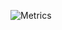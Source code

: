 ![Metrics](https://metrics.lecoq.io/dare-marvel?template=classic&isocalendar=1&repositories=1&gists=1&leetcode=1&fortune=1&base=header%2C%20activity%2C%20community%2C%20repositories%2C%20metadata&base.indepth=false&base.hireable=false&base.skip=false&repositories.batch=100&repositories.forks=false&repositories.affiliations=owner&isocalendar=false&isocalendar.duration=full-year&repositories=false&repositories.pinned=4&repositories.starred=0&repositories.random=0&repositories.order=featured%2C%20pinned%2C%20starred%2C%20random&gists=false&leetcode=false&leetcode.user=legendaryphoenix&leetcode.sections=solved&leetcode.limit.skills=10&leetcode.limit.recent=2&fortune=false&config.timezone=Asia%2FCalcutta)
